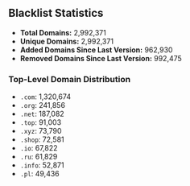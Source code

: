 ## Blacklist Statistics

- **Total Domains:** 2,992,371
- **Unique Domains:** 2,992,371
- **Added Domains Since Last Version:** 962,930
- **Removed Domains Since Last Version:** 992,475

### Top-Level Domain Distribution

-  `.com`: 1,320,674
-  `.org`: 241,856
-  `.net`: 187,082
-  `.top`: 91,003
-  `.xyz`: 73,790
-  `.shop`: 72,581
-  `.io`: 67,822
-  `.ru`: 61,829
-  `.info`: 52,871
-  `.pl`: 49,436
